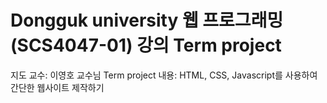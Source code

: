 # Dongguk university 웹 프로그래밍(SCS4047-01) 강의 Term project

지도 교수: 이영호 교수님
Term project 내용: HTML, CSS, Javascript를 사용하여 간단한 웹사이트 제작하기
